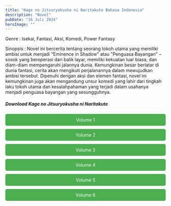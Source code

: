 ```yaml
---
title: "Kage no Jitsuryokusha ni Naritakute Bahasa Indonesia"
description: "Novel"
pubDate: "16 Juli 2024"
heroImage: ""
---
```


Genre : Isekai, Fantasi, Aksi, Komedi, Power Fantasy

Sinopsis : Novel ini bercerita tentang seorang tokoh utama yang memiliki ambisi untuk menjadi "Eminence in Shadow" atau "Penguasa Bayangan" – sosok yang beroperasi dari balik layar, memiliki kekuatan luar biasa, dan diam-diam mempengaruhi jalannya dunia. Kemungkinan besar berlatar di dunia fantasi, cerita akan mengikuti perjalanannya dalam mewujudkan ambisi tersebut.  Dipenuhi dengan aksi dan elemen fantasi, novel ini kemungkinan juga akan mengandung unsur komedi yang lahir dari tingkah laku tokoh utama dan kesalahpahaman yang terjadi dalam usahanya menjadi penguasa bayangan yang sesungguhnya.

<!DOCTYPE html>
<html>
<head>
  <style>
  .download-button {
      display: block;
      margin: 10px 0;
      padding: 10px 20px;
      background-color: #4CAF50;
      color: white;
      text-align: center;
      text-decoration: none;
      border: none;
      border-radius: 5px;
    }
  </style>
</head>
<body>

  <h5>Download Kage no Jitsuryokusha ni Naritakute</h5>

  <a href="https://gawr-index.floral.workers.dev/0:/LN%20&%20WN/LN%20&%20WN%20Jepang%20P1/Kage%20no%20Jitsuryokusha%20ni%20Naritakute/Kage%20no%20Jitsuryokusha%20ni%20Naritakute%20LN%2001%20-%20CSNovel.Blogspot.Com.pdf" class="download-button" download>Volume 1</a>
  <a href="https://gawr-index.floral.workers.dev/0:/LN%20&%20WN/LN%20&%20WN%20Jepang%20P1/Kage%20no%20Jitsuryokusha%20ni%20Naritakute/Kage%20no%20Jitsuryokusha%20ni%20Naritakute%20LN%2002%20-%20CSNovel.Blogspot.Com.pdf" class="download-button" download>Volume 2</a>
  <a href="https://gawr-index.floral.workers.dev/0:/LN%20&%20WN/LN%20&%20WN%20Jepang%20P1/Kage%20no%20Jitsuryokusha%20ni%20Naritakute/Kage%20no%20Jitsuryokusha%20ni%20Naritakute%20LN%2003%20-%20CSNovel.Blogspot.Com.pdf" class="download-button" download>Volume 3</a>
  <a href="https://gawr-index.floral.workers.dev/0:/LN%20&%20WN/LN%20&%20WN%20Jepang%20P1/Kage%20no%20Jitsuryokusha%20ni%20Naritakute/Kage%20no%20Jitsuryokusha%20ni%20Naritakute%20LN%2004%20-%20CSNovel.Blogspot.Com.pdf" class="download-button" download>Volume 4</a>
  <a href="https://gawr-index.floral.workers.dev/0:/LN%20&%20WN/LN%20&%20WN%20Jepang%20P1/Kage%20no%20Jitsuryokusha%20ni%20Naritakute/Kage%20no%20Jitsuryokusha%20ni%20Naritakute%20LN%2005%20-%20CSNovel.Blogspot.Com.pdf" class="download-button" download>Volume 5</a>
  <a href="https://gawr-index.floral.workers.dev/0:/LN%20&%20WN/LN%20&%20WN%20Jepang%20P1/Kage%20no%20Jitsuryokusha%20ni%20Naritakute/Kage%20no%20Jitsuryokusha%20ni%20Naritakute%20LN%2006%20-%20CSNovel.Blogspot.Com.pdf" class="download-button" download>Volume 6</a>

</body>
</html>

